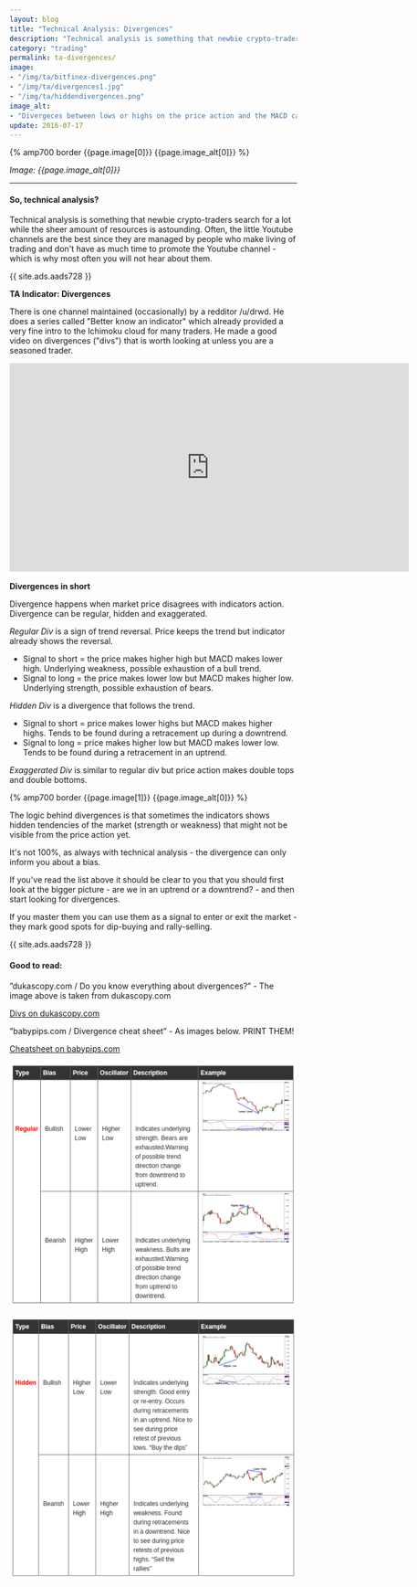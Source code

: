 ```yaml
---
layout: blog
title: "Technical Analysis: Divergences"
description: "Technical analysis is something that newbie crypto-traders search for a lot while the sheer amount of resources is astounding. Often, the little Youtube channels are the best since they are managed by people who make living of trading and don't have as much time to promote the Youtube channel - which is why most often you will not hear about them."
category: "trading"
permalink: ta-divergences/
image:
- "/img/ta/bitfinex-divergences.png"
- "/img/ta/divergences1.jpg"
- "/img/ta/hiddendivergences.png"
image_alt:
- "Divergeces between lows or highs on the price action and the MACD can provide valuable signals."
update: 2016-07-17
---
```


{% amp700 border {{page.image[0]}} {{page.image_alt[0]}} %}

_Image: {{page.image_alt[0]}}_

________________________

#### So, technical analysis?

Technical analysis is something that newbie crypto-traders search for a lot while the sheer amount of resources is astounding. Often, the little Youtube channels are the best since they are managed by people who make living of trading and don't have as much time to promote the Youtube channel - which is why most often you will not hear about them.

{{ site.ads.aads728 }}


**TA Indicator: Divergences**

There is one channel maintained (occasionally) by a redditor /u/drwd. He does a series called "Better know an indicator" which already provided a very fine intro to the Ichimoku cloud for many traders. He made a good video on divergences ("divs") that is worth looking at unless you are a seasoned trader.

<iframe width="700" height="365" src="https://www.youtube.com/embed/nGbqFV0koaQ" frameborder="0" allowfullscreen></iframe>

**Divergences in short**

Divergence happens when market price disagrees with indicators action. Divergence can be regular, hidden and exaggerated.

*Regular Div* is a sign of trend reversal. Price keeps the trend but indicator already shows the reversal.

* Signal to short = the price makes higher high but MACD makes lower high. Underlying weakness, possible exhaustion of a bull trend.
* Signal to long = the price makes lower low but MACD makes higher low. Underlying strength, possible exhaustion of bears.

*Hidden Div* is a divergence that follows the trend.

* Signal to short = price makes lower highs but MACD makes higher highs. Tends to be found during a retracement up during a downtrend.
* Signal to long = price makes higher low but MACD makes lower low. Tends to be found during a retracement in an uptrend.

*Exaggerated Div* is similar to regular div but price action makes double tops and double bottoms.

{% amp700 border {{page.image[1]}} {{page.image_alt[0]}} %}

The logic behind divergences is that sometimes the indicators shows hidden tendencies of the market (strength or weakness) that might not be visible from the price action yet.

It's not 100%, as always with technical analysis - the divergence can only inform you about a bias.

If you've read the list above it should be clear to you that you should first look at the bigger picture - are we in an uptrend or a downtrend? - and then start looking for divergences.

If you master them you can use them as a signal to enter or exit the market - they mark good spots for dip-buying and rally-selling.

{{ site.ads.aads728 }}

#### Good to read:

”dukascopy.com / Do you know everything about divergences?” - The image above is taken from dukascopy.com

<a href="https://www.dukascopy.com/fxcomm/fx-article-contest/?Do-You-Know-Everything-About=&action=read&id=890" class="button">Divs on dukascopy.com</a>

”babypips.com / Divergence cheat sheet” - As images below. PRINT THEM!

<a href="http://www.babypips.com/school/high-school/trading-divergences/divergence-cheat-sheet.html" class="button">Cheatsheet on babypips.com</a>


![](/img/ta/bp-1.png)

![](/img/ta/bp-2.png)

